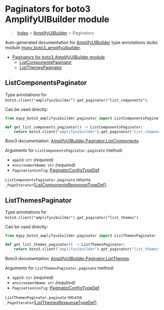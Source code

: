 # Paginators for boto3 AmplifyUIBuilder module

> [Index](..) > [AmplifyUIBuilder](.) > Paginators

Auto-generated documentation for
[AmplifyUIBuilder](https://boto3.amazonaws.com/v1/documentation/api/latest/reference/services/amplifyuibuilder.html#AmplifyUIBuilder)
type annotations stubs module
[mypy_boto3_amplifyuibuilder](https://pypi.org/project/mypy-boto3-amplifyuibuilder/).

- [Paginators for boto3 AmplifyUIBuilder module](#paginators-for-boto3-amplifyuibuilder-module)
  - [ListComponentsPaginator](#listcomponentspaginator)
  - [ListThemesPaginator](#listthemespaginator)

## ListComponentsPaginator

Type annotations for
`boto3.client("amplifyuibuilder").get_paginator("list_components")`.

Can be used directly:

```python
from mypy_boto3_amplifyuibuilder.paginator import ListComponentsPaginator

def get_list_components_paginator() -> ListComponentsPaginator:
    return boto3.client("amplifyuibuilder").get_paginator("list_components")
```

Boto3 documentation:
[AmplifyUIBuilder.Paginator.ListComponents](https://boto3.amazonaws.com/v1/documentation/api/latest/reference/services/amplifyuibuilder.html#AmplifyUIBuilder.Paginator.ListComponents)

Arguments for `ListComponentsPaginator.paginate` method:

- `appId`: `str` *(required)*
- `environmentName`: `str` *(required)*
- `PaginationConfig`:
  [PaginatorConfigTypeDef](./type_defs.md#paginatorconfigtypedef)

`ListComponentsPaginator.paginate` returns
`_PageIterator`\[[ListComponentsResponseTypeDef](./type_defs.md#listcomponentsresponsetypedef)\].

## ListThemesPaginator

Type annotations for
`boto3.client("amplifyuibuilder").get_paginator("list_themes")`.

Can be used directly:

```python
from mypy_boto3_amplifyuibuilder.paginator import ListThemesPaginator

def get_list_themes_paginator() -> ListThemesPaginator:
    return boto3.client("amplifyuibuilder").get_paginator("list_themes")
```

Boto3 documentation:
[AmplifyUIBuilder.Paginator.ListThemes](https://boto3.amazonaws.com/v1/documentation/api/latest/reference/services/amplifyuibuilder.html#AmplifyUIBuilder.Paginator.ListThemes)

Arguments for `ListThemesPaginator.paginate` method:

- `appId`: `str` *(required)*
- `environmentName`: `str` *(required)*
- `PaginationConfig`:
  [PaginatorConfigTypeDef](./type_defs.md#paginatorconfigtypedef)

`ListThemesPaginator.paginate` returns
`_PageIterator`\[[ListThemesResponseTypeDef](./type_defs.md#listthemesresponsetypedef)\].
